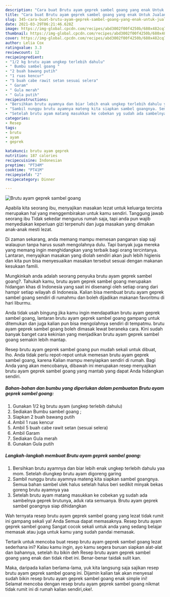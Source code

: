 ```yaml
---
description: "Cara buat Brutu ayam geprek sambel goang yang enak Untuk Jualan"
title: "Cara buat Brutu ayam geprek sambel goang yang enak Untuk Jualan"
slug: 345-cara-buat-brutu-ayam-geprek-sambel-goang-yang-enak-untuk-jualan
date: 2021-03-29T06:21:46.628Z
image: https://img-global.cpcdn.com/recipes/abd3002f00f4250b/680x482cq70/brutu-ayam-geprek-sambel-goang-foto-resep-utama.jpg
thumbnail: https://img-global.cpcdn.com/recipes/abd3002f00f4250b/680x482cq70/brutu-ayam-geprek-sambel-goang-foto-resep-utama.jpg
cover: https://img-global.cpcdn.com/recipes/abd3002f00f4250b/680x482cq70/brutu-ayam-geprek-sambel-goang-foto-resep-utama.jpg
author: Lelia Cox
ratingvalue: 3.3
reviewcount: 12
recipeingredient:
- "1/2 kg brutu ayam ungkep terlebih dahulu"
- " Bumbu sambel goang "
- "2 buah bawang putih"
- "1 ruas kencur"
- "5 buah cabe rawit setan sesuai selera"
- " Garam"
- " Gula merah"
- " Gula putih"
recipeinstructions:
- "Bersihkan brutu ayamnya dan biar lebih enak ungkep terlebih dahulu yaa mom. Setelah diungkep brutu ayam digoreng garing"
- "Sambil nunggu brutu ayamnya mateng kita siapkan sambel goangnya. Semua bahan sambel ulek halus setelah halus beri sedikit minyak bekas goreng brutu ayamnya yaa"
- "Setelah brutu ayam matang masukkan ke cobekan yg sudah ada sambelnya geprek brutunya, aduk rata semuanya. Brutu ayam geprek sambel goangnya siap dihidangkan"
categories:
- Resep
tags:
- brutu
- ayam
- geprek

katakunci: brutu ayam geprek 
nutrition: 187 calories
recipecuisine: Indonesian
preptime: "PT34M"
cooktime: "PT41M"
recipeyield: "2"
recipecategory: Dinner

---
```



![Brutu ayam geprek sambel goang](https://img-global.cpcdn.com/recipes/abd3002f00f4250b/680x482cq70/brutu-ayam-geprek-sambel-goang-foto-resep-utama.jpg)

Apabila kita seorang ibu, menyajikan masakan lezat untuk keluarga tercinta merupakan hal yang menggembirakan untuk kamu sendiri. Tanggung jawab seorang ibu Tidak sekedar mengurus rumah saja, tapi anda pun wajib menyediakan keperluan gizi terpenuhi dan juga masakan yang dimakan anak-anak mesti lezat.

Di zaman  sekarang, anda memang mampu memesan panganan siap saji walaupun tanpa harus susah mengolahnya dulu. Tapi banyak juga mereka yang memang ingin menghidangkan yang terbaik bagi orang tercintanya. Lantaran, menyajikan masakan yang diolah sendiri akan jauh lebih higienis dan kita pun bisa menyesuaikan masakan tersebut sesuai dengan makanan kesukaan famili. 



Mungkinkah anda adalah seorang penyuka brutu ayam geprek sambel goang?. Tahukah kamu, brutu ayam geprek sambel goang merupakan hidangan khas di Indonesia yang saat ini disenangi oleh setiap orang dari hampir setiap wilayah di Indonesia. Kalian bisa membuat brutu ayam geprek sambel goang sendiri di rumahmu dan boleh dijadikan makanan favoritmu di hari liburmu.

Anda tidak usah bingung jika kamu ingin mendapatkan brutu ayam geprek sambel goang, lantaran brutu ayam geprek sambel goang gampang untuk ditemukan dan juga kalian pun bisa mengolahnya sendiri di tempatmu. brutu ayam geprek sambel goang boleh dimasak lewat beraneka cara. Kini sudah banyak banget cara kekinian yang menjadikan brutu ayam geprek sambel goang semakin lebih mantap.

Resep brutu ayam geprek sambel goang pun mudah sekali untuk dibuat, lho. Anda tidak perlu repot-repot untuk memesan brutu ayam geprek sambel goang, karena Kalian mampu menyiapkan sendiri di rumah. Bagi Anda yang akan mencobanya, dibawah ini merupakan resep menyajikan brutu ayam geprek sambel goang yang mantab yang dapat Anda hidangkan sendiri.

<!--inarticleads1-->

##### Bahan-bahan dan bumbu yang diperlukan dalam pembuatan Brutu ayam geprek sambel goang:

1. Gunakan 1/2 kg brutu ayam (ungkep terlebih dahulu)
1. Sediakan  Bumbu sambel goang ;
1. Siapkan 2 buah bawang putih
1. Ambil 1 ruas kencur
1. Ambil 5 buah cabe rawit setan (sesuai selera)
1. Ambil  Garam
1. Sediakan  Gula merah
1. Gunakan  Gula putih




<!--inarticleads2-->

##### Langkah-langkah membuat Brutu ayam geprek sambel goang:

1. Bersihkan brutu ayamnya dan biar lebih enak ungkep terlebih dahulu yaa mom. Setelah diungkep brutu ayam digoreng garing
1. Sambil nunggu brutu ayamnya mateng kita siapkan sambel goangnya. Semua bahan sambel ulek halus setelah halus beri sedikit minyak bekas goreng brutu ayamnya yaa
1. Setelah brutu ayam matang masukkan ke cobekan yg sudah ada sambelnya geprek brutunya, aduk rata semuanya. Brutu ayam geprek sambel goangnya siap dihidangkan




Wah ternyata resep brutu ayam geprek sambel goang yang lezat tidak rumit ini gampang sekali ya! Anda Semua dapat memasaknya. Resep brutu ayam geprek sambel goang Sangat cocok sekali untuk anda yang sedang belajar memasak atau juga untuk kamu yang sudah pandai memasak.

Tertarik untuk mencoba buat resep brutu ayam geprek sambel goang lezat sederhana ini? Kalau kamu ingin, ayo kamu segera buruan siapkan alat-alat dan bahannya, setelah itu bikin deh Resep brutu ayam geprek sambel goang yang enak dan tidak ribet ini. Benar-benar taidak sulit kan. 

Maka, daripada kalian berlama-lama, yuk kita langsung saja sajikan resep brutu ayam geprek sambel goang ini. Dijamin kalian tak akan menyesal sudah bikin resep brutu ayam geprek sambel goang enak simple ini! Selamat mencoba dengan resep brutu ayam geprek sambel goang nikmat tidak rumit ini di rumah kalian sendiri,oke!.

